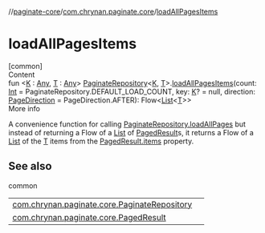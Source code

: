 //[paginate-core](../../index.md)/[com.chrynan.paginate.core](index.md)/[loadAllPagesItems](load-all-pages-items.md)



# loadAllPagesItems  
[common]  
Content  
fun <[K](load-all-pages-items.md) : [Any](https://kotlinlang.org/api/latest/jvm/stdlib/kotlin/-any/index.html), [T](load-all-pages-items.md) : [Any](https://kotlinlang.org/api/latest/jvm/stdlib/kotlin/-any/index.html)> [PaginateRepository](-paginate-repository/index.md)<[K](load-all-pages-items.md), [T](load-all-pages-items.md)>.[loadAllPagesItems](load-all-pages-items.md)(count: [Int](https://kotlinlang.org/api/latest/jvm/stdlib/kotlin/-int/index.html) = PaginateRepository.DEFAULT_LOAD_COUNT, key: [K](load-all-pages-items.md)? = null, direction: [PageDirection](-page-direction/index.md) = PageDirection.AFTER): Flow<[List](https://kotlinlang.org/api/latest/jvm/stdlib/kotlin.collections/-list/index.html)<[T](load-all-pages-items.md)>>  
More info  


A convenience function for calling [PaginateRepository.loadAllPages](-paginate-repository/load-all-pages.md) but instead of returning a Flow of a [List](https://kotlinlang.org/api/latest/jvm/stdlib/kotlin.collections/-list/index.html) of [PagedResult](-paged-result/index.md)s, it returns a Flow of a [List](https://kotlinlang.org/api/latest/jvm/stdlib/kotlin.collections/-list/index.html) of the [T](load-all-pages-items.md) items from the [PagedResult.items](-paged-result/items.md) property.



## See also  
  
common  
  
| | |
|---|---|
| <a name="com.chrynan.paginate.core//loadAllPagesItems/com.chrynan.paginate.core.PaginateRepository[TypeParam(bounds=[kotlin.Any]),TypeParam(bounds=[kotlin.Any])]#kotlin.Int#TypeParam(bounds=[kotlin.Any])?#com.chrynan.paginate.core.PageDirection/PointingToDeclaration/"></a>[com.chrynan.paginate.core.PaginateRepository](-paginate-repository/load-all-pages.md)| <a name="com.chrynan.paginate.core//loadAllPagesItems/com.chrynan.paginate.core.PaginateRepository[TypeParam(bounds=[kotlin.Any]),TypeParam(bounds=[kotlin.Any])]#kotlin.Int#TypeParam(bounds=[kotlin.Any])?#com.chrynan.paginate.core.PageDirection/PointingToDeclaration/"></a>|
| <a name="com.chrynan.paginate.core//loadAllPagesItems/com.chrynan.paginate.core.PaginateRepository[TypeParam(bounds=[kotlin.Any]),TypeParam(bounds=[kotlin.Any])]#kotlin.Int#TypeParam(bounds=[kotlin.Any])?#com.chrynan.paginate.core.PageDirection/PointingToDeclaration/"></a>[com.chrynan.paginate.core.PagedResult](-paged-result/items.md)| <a name="com.chrynan.paginate.core//loadAllPagesItems/com.chrynan.paginate.core.PaginateRepository[TypeParam(bounds=[kotlin.Any]),TypeParam(bounds=[kotlin.Any])]#kotlin.Int#TypeParam(bounds=[kotlin.Any])?#com.chrynan.paginate.core.PageDirection/PointingToDeclaration/"></a>|
  
  



